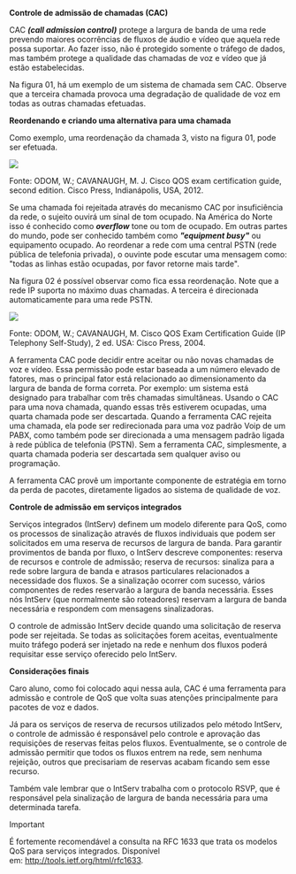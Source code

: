**Controle de admissão de chamadas (CAC)**

CAC _**(call admission control)**_ protege a largura de banda de uma rede prevendo maiores ocorrências de fluxos de áudio e vídeo que aquela rede possa suportar. Ao fazer isso, não é protegido somente o tráfego de dados, mas também protege a qualidade das chamadas de voz e vídeo que já estão estabelecidas.

Na figura 01, há um exemplo de um sistema de chamada sem CAC. Observe que a terceira chamada provoca uma degradação de qualidade de voz em todas as outras chamadas efetuadas.

**Reordenando e criando uma alternativa para uma chamada**

Como exemplo, uma reordenação da chamada 3, visto na figura 01, pode ser efetuada.

[![](https://img.uninove.br/static/0/0/0/0/0/0/0/1/1/9/2/119257/a12i01_quasar80_100.jpg)](https://img.uninove.br/static/0/0/0/0/0/0/0/1/1/9/2/119257/a12i01_quasar80_100.jpg)

Fonte: ODOM, W.; CAVANAUGH, M. J. Cisco QOS exam certification guide, second edition. Cisco Press, Indianápolis, USA, 2012.

Se uma chamada foi rejeitada através do mecanismo CAC por insuficiência da rede, o sujeito ouvirá um sinal de tom ocupado. Na América do Norte isso é conhecido como _**overflow**_ tone ou tom de ocupado. Em outras partes do mundo, pode ser conhecido também como _**"equipment busy"**_ ou equipamento ocupado. Ao reordenar a rede com uma central PSTN (rede pública de telefonia privada), o ouvinte pode escutar uma mensagem como: "todas as linhas estão ocupadas, por favor retorne mais tarde".

Na figura 02 é possível observar como fica essa reordenação. Note que a rede IP suporta no máximo duas chamadas. A terceira é direcionada automaticamente para uma rede PSTN.

[![](https://img.uninove.br/static/0/0/0/0/0/0/0/1/1/9/2/119259/a12i02_quasar80_100.jpg)](https://img.uninove.br/static/0/0/0/0/0/0/0/1/1/9/2/119259/a12i02_quasar80_100.jpg)

Fonte: ODOM, W.; CAVANAUGH, M. Cisco QOS Exam Certification Guide (IP Telephony Self-Study), 2 ed. USA: Cisco Press, 2004.

A ferramenta CAC pode decidir entre aceitar ou não novas chamadas de voz e vídeo. Essa permissão pode estar baseada a um número elevado de fatores, mas o principal fator está relacionado ao dimensionamento da largura de banda de forma correta. Por exemplo: um sistema está designado para trabalhar com três chamadas simultâneas. Usando o CAC para uma nova chamada, quando essas três estiverem ocupadas, uma quarta chamada pode ser descartada. Quando a ferramenta CAC rejeita uma chamada, ela pode ser redirecionada para uma voz padrão Voip de um PABX, como também pode ser direcionada a uma mensagem padrão ligada à rede pública de telefonia (PSTN). Sem a ferramenta CAC, simplesmente, a quarta chamada poderia ser descartada sem qualquer aviso ou programação.

A ferramenta CAC provê um importante componente de estratégia em torno da perda de pacotes, diretamente ligados ao sistema de qualidade de voz.

**Controle de admissão em serviços integrados**

Serviços integrados (IntServ) definem um modelo diferente para QoS, como os processos de sinalização através de fluxos individuais que podem ser solicitados em uma reserva de recursos de largura de banda. Para garantir provimentos de banda por fluxo, o IntServ descreve componentes: reserva de recursos e controle de admissão; reserva de recursos: sinaliza para a rede sobre largura de banda e atrasos particulares relacionados a necessidade dos fluxos. Se a sinalização ocorrer com sucesso, vários componentes de redes reservarão a largura de banda necessária. Esses nós IntServ (que normalmente são roteadores) reservam a largura de banda necessária e respondem com mensagens sinalizadoras.

O controle de admissão IntServ decide quando uma solicitação de reserva pode ser rejeitada. Se todas as solicitações forem aceitas, eventualmente muito tráfego poderá ser injetado na rede e nenhum dos fluxos poderá requisitar esse serviço oferecido pelo IntServ.

**Considerações finais**

Caro aluno, como foi colocado aqui nessa aula, CAC é uma ferramenta para admissão e controle de QoS que volta suas atenções principalmente para pacotes de voz e dados.

Já para os serviços de reserva de recursos utilizados pelo método IntServ, o controle de admissão é responsável pelo controle e aprovação das requisições de reservas feitas pelos fluxos. Eventualmente, se o controle de admissão permitir que todos os fluxos entrem na rede, sem nenhuma rejeição, outros que precisariam de reservas acabam ficando sem esse recurso.

Também vale lembrar que o IntServ trabalha com o protocolo RSVP, que é responsável pela sinalização de largura de banda necessária para uma determinada tarefa.

> [!important]  
> É fortemente recomendável a consulta na RFC 1633 que trata os modelos QoS para serviços integrados. Disponível em: <http://tools.ietf.org/html/rfc1633>.